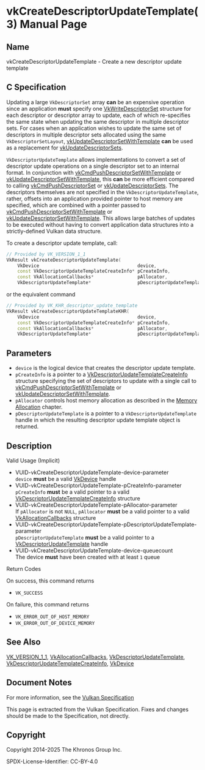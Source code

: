 # vkCreateDescriptorUpdateTemplate(3) Manual Page

## Name

vkCreateDescriptorUpdateTemplate - Create a new descriptor update template



## [](#_c_specification)C Specification

Updating a large `VkDescriptorSet` array **can** be an expensive operation since an application **must** specify one [VkWriteDescriptorSet](https://registry.khronos.org/vulkan/specs/latest/man/html/VkWriteDescriptorSet.html) structure for each descriptor or descriptor array to update, each of which re-specifies the same state when updating the same descriptor in multiple descriptor sets. For cases when an application wishes to update the same set of descriptors in multiple descriptor sets allocated using the same `VkDescriptorSetLayout`, [vkUpdateDescriptorSetWithTemplate](https://registry.khronos.org/vulkan/specs/latest/man/html/vkUpdateDescriptorSetWithTemplate.html) **can** be used as a replacement for [vkUpdateDescriptorSets](https://registry.khronos.org/vulkan/specs/latest/man/html/vkUpdateDescriptorSets.html).

`VkDescriptorUpdateTemplate` allows implementations to convert a set of descriptor update operations on a single descriptor set to an internal format. In conjunction with [vkCmdPushDescriptorSetWithTemplate](https://registry.khronos.org/vulkan/specs/latest/man/html/vkCmdPushDescriptorSetWithTemplate.html) or [vkUpdateDescriptorSetWithTemplate](https://registry.khronos.org/vulkan/specs/latest/man/html/vkUpdateDescriptorSetWithTemplate.html), this **can** be more efficient compared to calling [vkCmdPushDescriptorSet](https://registry.khronos.org/vulkan/specs/latest/man/html/vkCmdPushDescriptorSet.html) or [vkUpdateDescriptorSets](https://registry.khronos.org/vulkan/specs/latest/man/html/vkUpdateDescriptorSets.html). The descriptors themselves are not specified in the `VkDescriptorUpdateTemplate`, rather, offsets into an application provided pointer to host memory are specified, which are combined with a pointer passed to [vkCmdPushDescriptorSetWithTemplate](https://registry.khronos.org/vulkan/specs/latest/man/html/vkCmdPushDescriptorSetWithTemplate.html) or [vkUpdateDescriptorSetWithTemplate](https://registry.khronos.org/vulkan/specs/latest/man/html/vkUpdateDescriptorSetWithTemplate.html). This allows large batches of updates to be executed without having to convert application data structures into a strictly-defined Vulkan data structure.

To create a descriptor update template, call:

```c++
// Provided by VK_VERSION_1_1
VkResult vkCreateDescriptorUpdateTemplate(
    VkDevice                                    device,
    const VkDescriptorUpdateTemplateCreateInfo* pCreateInfo,
    const VkAllocationCallbacks*                pAllocator,
    VkDescriptorUpdateTemplate*                 pDescriptorUpdateTemplate);
```

or the equivalent command

```c++
// Provided by VK_KHR_descriptor_update_template
VkResult vkCreateDescriptorUpdateTemplateKHR(
    VkDevice                                    device,
    const VkDescriptorUpdateTemplateCreateInfo* pCreateInfo,
    const VkAllocationCallbacks*                pAllocator,
    VkDescriptorUpdateTemplate*                 pDescriptorUpdateTemplate);
```

## [](#_parameters)Parameters

- `device` is the logical device that creates the descriptor update template.
- `pCreateInfo` is a pointer to a [VkDescriptorUpdateTemplateCreateInfo](https://registry.khronos.org/vulkan/specs/latest/man/html/VkDescriptorUpdateTemplateCreateInfo.html) structure specifying the set of descriptors to update with a single call to [vkCmdPushDescriptorSetWithTemplate](https://registry.khronos.org/vulkan/specs/latest/man/html/vkCmdPushDescriptorSetWithTemplate.html) or [vkUpdateDescriptorSetWithTemplate](https://registry.khronos.org/vulkan/specs/latest/man/html/vkUpdateDescriptorSetWithTemplate.html).
- `pAllocator` controls host memory allocation as described in the [Memory Allocation](https://registry.khronos.org/vulkan/specs/latest/html/vkspec.html#memory-allocation) chapter.
- `pDescriptorUpdateTemplate` is a pointer to a `VkDescriptorUpdateTemplate` handle in which the resulting descriptor update template object is returned.

## [](#_description)Description

Valid Usage (Implicit)

- [](#VUID-vkCreateDescriptorUpdateTemplate-device-parameter)VUID-vkCreateDescriptorUpdateTemplate-device-parameter  
  `device` **must** be a valid [VkDevice](https://registry.khronos.org/vulkan/specs/latest/man/html/VkDevice.html) handle
- [](#VUID-vkCreateDescriptorUpdateTemplate-pCreateInfo-parameter)VUID-vkCreateDescriptorUpdateTemplate-pCreateInfo-parameter  
  `pCreateInfo` **must** be a valid pointer to a valid [VkDescriptorUpdateTemplateCreateInfo](https://registry.khronos.org/vulkan/specs/latest/man/html/VkDescriptorUpdateTemplateCreateInfo.html) structure
- [](#VUID-vkCreateDescriptorUpdateTemplate-pAllocator-parameter)VUID-vkCreateDescriptorUpdateTemplate-pAllocator-parameter  
  If `pAllocator` is not `NULL`, `pAllocator` **must** be a valid pointer to a valid [VkAllocationCallbacks](https://registry.khronos.org/vulkan/specs/latest/man/html/VkAllocationCallbacks.html) structure
- [](#VUID-vkCreateDescriptorUpdateTemplate-pDescriptorUpdateTemplate-parameter)VUID-vkCreateDescriptorUpdateTemplate-pDescriptorUpdateTemplate-parameter  
  `pDescriptorUpdateTemplate` **must** be a valid pointer to a [VkDescriptorUpdateTemplate](https://registry.khronos.org/vulkan/specs/latest/man/html/VkDescriptorUpdateTemplate.html) handle
- [](#VUID-vkCreateDescriptorUpdateTemplate-device-queuecount)VUID-vkCreateDescriptorUpdateTemplate-device-queuecount  
  The device **must** have been created with at least `1` queue

Return Codes

On success, this command returns

- `VK_SUCCESS`

On failure, this command returns

- `VK_ERROR_OUT_OF_HOST_MEMORY`
- `VK_ERROR_OUT_OF_DEVICE_MEMORY`

## [](#_see_also)See Also

[VK\_VERSION\_1\_1](https://registry.khronos.org/vulkan/specs/latest/man/html/VK_VERSION_1_1.html), [VkAllocationCallbacks](https://registry.khronos.org/vulkan/specs/latest/man/html/VkAllocationCallbacks.html), [VkDescriptorUpdateTemplate](https://registry.khronos.org/vulkan/specs/latest/man/html/VkDescriptorUpdateTemplate.html), [VkDescriptorUpdateTemplateCreateInfo](https://registry.khronos.org/vulkan/specs/latest/man/html/VkDescriptorUpdateTemplateCreateInfo.html), [VkDevice](https://registry.khronos.org/vulkan/specs/latest/man/html/VkDevice.html)

## [](#_document_notes)Document Notes

For more information, see the [Vulkan Specification](https://registry.khronos.org/vulkan/specs/latest/html/vkspec.html#vkCreateDescriptorUpdateTemplate)

This page is extracted from the Vulkan Specification. Fixes and changes should be made to the Specification, not directly.

## [](#_copyright)Copyright

Copyright 2014-2025 The Khronos Group Inc.

SPDX-License-Identifier: CC-BY-4.0